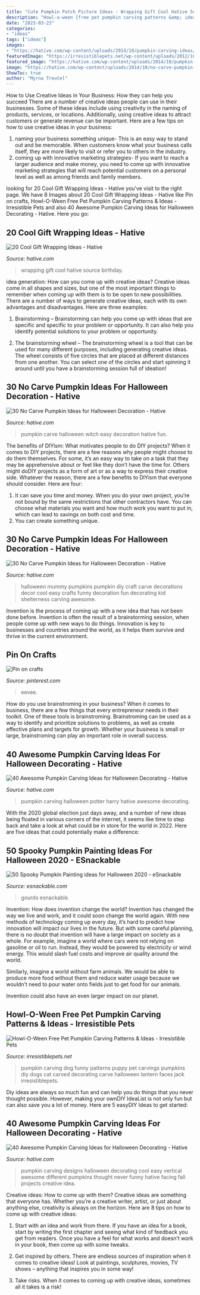 ```yaml
---
title: "Cute Pumpkin Patch Picture Ideas - Wrapping Gift Cool Hative Source Birthday"
description: "Howl-o-ween {free pet pumpkin carving patterns &amp; ideas}"
date: "2023-03-23"
categories:
- "ideas"
tags: ["ideas"]
images:
- "https://hative.com/wp-content/uploads/2014/10/pumpkin-carving-ideas/23-harry-potter-pumpkin.jpg"
featuredImage: "https://irresistiblepets.net/wp-content/uploads/2012/10/DIY-Pet-Pumpkin-Carving-Ideas-Funny-Puppy_thumb.jpg"
featured_image: "https://hative.com/wp-content/uploads/2014/10/pumpkin-carving-ideas/24-pumpkin-family.jpg"
image: "https://hative.com/wp-content/uploads/2014/10/no-carve-pumpkin-ideas/18-witch-pumpkin.jpg"
ShowToc: true
author: "Myrna Treutel"
---
```



How to Use Creative Ideas in Your Business: How they can help you succeed
There are a number of creative ideas people can use in their businesses. Some of these ideas include using creativity in the naming of products, services, or locations. Additionally, using creative ideas to attract customers or generate revenue can be important. Here are a few tips on how to use creative ideas in your business: 
1. naming your business something unique- This is an easy way to stand out and be memorable. When customers know what your business calls itself, they are more likely to visit or refer you to others in the industry. 
2. coming up with innovative marketing strategies- If you want to reach a larger audience and make money, you need to come up with innovative marketing strategies that will reach potential customers on a personal level as well as among friends and family members. 

	

		
looking for 20 Cool Gift Wrapping Ideas - Hative you've visit to the right page. We have 8 Images about 20 Cool Gift Wrapping Ideas - Hative like Pin on crafts, Howl-O-Ween Free Pet Pumpkin Carving Patterns &amp; Ideas - Irresistible Pets and also 40 Awesome Pumpkin Carving Ideas for Halloween Decorating - Hative. Here you go:
		
    
## 20 Cool Gift Wrapping Ideas - Hative

<img loading=lazy src="https://hative.com/wp-content/uploads/2014/10/gift-wrapping-ideas/4-cool-gift-wrapping-ideas.jpg" onerror="this.onerror=null;this.src='https://tse4.mm.bing.net/th?id=OIP.DM290G5GGwFg2ZJmXLjxnAHaLH&amp;pid=15.1';" alt="20 Cool Gift Wrapping Ideas - Hative">

_Source: hative.com_

>wrapping gift cool hative source birthday. 

	

idea generation: How can you come up with creative ideas?
Creative ideas come in all shapes and sizes, but one of the most important things to remember when coming up with them is to be open to new possibilities. There are a number of ways to generate creative ideas, each with its own advantages and disadvantages. Here are three examples:
1. Brainstorming – Brainstorming can help you come up with ideas that are specific and specific to your problem or opportunity. It can also help you identify potential solutions to your problem or opportunity.

2. The brainstorming wheel – The brainstorming wheel is a tool that can be used for many different purposes, including generating creative ideas. The wheel consists of five circles that are placed at different distances from one another. You can select one of the circles and start spinning it around until you have a brainstorming session full of ideation!


    
## 30 No Carve Pumpkin Ideas For Halloween Decoration - Hative

<img loading=lazy src="https://hative.com/wp-content/uploads/2014/10/no-carve-pumpkin-ideas/18-witch-pumpkin.jpg" onerror="this.onerror=null;this.src='https://tse1.mm.bing.net/th?id=OIP.7PG37TPrIKos-ENF-Z7slgHaIO&amp;pid=15.1';" alt="30 No Carve Pumpkin Ideas for Halloween Decoration - Hative">

_Source: hative.com_

>pumpkin carve halloween witch easy decoration hative fun. 

	

The benefits of DIYism: What motivates people to do DIY projects?
When it comes to DIY projects, there are a few reasons why people might choose to do them themselves. For some, it’s an easy way to take on a task that they may be apprehensive about or feel like they don’t have the time for. Others might doDIY projects as a form of art or as a way to express their creative side. Whatever the reason, there are a few benefits to DIYism that everyone should consider. Here are four: 
1) It can save you time and money. When you do your own project, you’re not bound by the same restrictions that other contractors have. You can choose what materials you want and how much work you want to put in, which can lead to savings on both cost and time. 
2) You can create something unique.

    
## 30 No Carve Pumpkin Ideas For Halloween Decoration - Hative

<img loading=lazy src="https://hative.com/wp-content/uploads/2014/10/no-carve-pumpkin-ideas/2-mummy-pumpkin.jpg" onerror="this.onerror=null;this.src='https://tse1.mm.bing.net/th?id=OIP.XxVwlBWI4zRnADfGqVzCgwHaLG&amp;pid=15.1';" alt="30 No Carve Pumpkin Ideas for Halloween Decoration - Hative">

_Source: hative.com_

>halloween mummy pumpkins pumpkin diy craft carve decorations decor cool easy crafts funny decoration fun decorating kid shelterness carving awesome. 

	

Invention is the process of coming up with a new idea that has not been done before. Invention is often the result of a brainstorming session, when people come up with new ways to do things. Innovation is key to businesses and countries around the world, as it helps them survive and thrive in the current environment.

    
## Pin On Crafts

<img loading=lazy src="https://i.pinimg.com/736x/a3/7b/97/a37b970c18149387c8fb53d4762dfd58.jpg" onerror="this.onerror=null;this.src='https://tse1.mm.bing.net/th?id=OIP.bgJfK_DxgATzB5J0JVprJQHaLH&amp;pid=15.1';" alt="Pin on crafts">

_Source: pinterest.com_

>eevee. 

	

How do you use brainstroming in your business?
When it comes to business, there are a few things that every entrepreneur needs in their toolkit. One of these tools is brainstroming. Brainstroming can be used as a way to identify and prioritize solutions to problems, as well as create effective plans and targets for growth. Whether your business is small or large, brainstroming can play an important role in overall success.

    
## 40 Awesome Pumpkin Carving Ideas For Halloween Decorating - Hative

<img loading=lazy src="https://hative.com/wp-content/uploads/2014/10/pumpkin-carving-ideas/23-harry-potter-pumpkin.jpg" onerror="this.onerror=null;this.src='https://tse1.mm.bing.net/th?id=OIP.3nkLtWKjVoDStJ28_M8d9wHaLH&amp;pid=15.1';" alt="40 Awesome Pumpkin Carving Ideas for Halloween Decorating - Hative">

_Source: hative.com_

>pumpkin carving halloween potter harry hative awesome decorating. 

	

With the 2020 global election just days away, and a number of new ideas being floated in various corners of the internet, it seems like time to step back and take a look at what could be in store for the world in 2022. Here are five ideas that could potentially make a difference: 

    
## 50 Spooky Pumpkin Painting Ideas For Halloween 2020 - ESnackable

<img loading=lazy src="https://esnackable.com/wp-content/uploads/2020/10/3-5.jpg" onerror="this.onerror=null;this.src='https://tse4.mm.bing.net/th?id=OIP.Eg5KPZaaMXRDer9EOkclrwHaJ4&amp;pid=15.1';" alt="50 Spooky Pumpkin Painting ideas for Halloween 2020 - eSnackable">

_Source: esnackable.com_

>gourds esnackable. 

	

Invention: How does invention change the world?
Invention has changed the way we live and work, and it could soon change the world again. With new methods of technology coming up every day, it’s hard to predict how innovation will impact our lives in the future. But with some careful planning, there is no doubt that invention will have a large impact on society as a whole. 
For example, imagine a world where cars were not relying on gasoline or oil to run. Instead, they would be powered by electricity or wind energy. This would slash fuel costs and improve air quality around the world. 

Similarly, imagine a world without farm animals. We would be able to produce more food without them and reduce water usage because we wouldn’t need to pour water onto fields just to get food for our animals. 

 Invention could also have an even larger impact on our planet.

    
## Howl-O-Ween Free Pet Pumpkin Carving Patterns &amp; Ideas - Irresistible Pets

<img loading=lazy src="https://irresistiblepets.net/wp-content/uploads/2012/10/DIY-Pet-Pumpkin-Carving-Ideas-Funny-Puppy_thumb.jpg" onerror="this.onerror=null;this.src='https://tse2.mm.bing.net/th?id=OIP.hbK5Enuo4v3nDiCHUeRjyAHaJ4&amp;pid=15.1';" alt="Howl-O-Ween Free Pet Pumpkin Carving Patterns &amp; Ideas - Irresistible Pets">

_Source: irresistiblepets.net_

>pumpkin carving dog funny patterns puppy pet carvings pumpkins diy dogs cat carved decorating carve halloween lantern faces jack irresistiblepets. 

	

Diy ideas are always so much fun and can help you do things that you never thought possible. However, making your ownDIY IdeaList is not only fun but can also save you a lot of money. Here are 5 easyDIY Ideas to get started: 

    
## 40 Awesome Pumpkin Carving Ideas For Halloween Decorating - Hative

<img loading=lazy src="https://hative.com/wp-content/uploads/2014/10/pumpkin-carving-ideas/24-pumpkin-family.jpg" onerror="this.onerror=null;this.src='https://tse3.mm.bing.net/th?id=OIP.jUf8mguE0nMboep1QsloMQHaHa&amp;pid=15.1';" alt="40 Awesome Pumpkin Carving Ideas for Halloween Decorating - Hative">

_Source: hative.com_

>pumpkin carving designs halloween decorating cool easy vertical awesome different pumpkins thought never funny hative facing fall projects creative idea. 

	

Creative ideas: How to come up with them?
Creative ideas are something that everyone has. Whether you’re a creative writer, artist, or just about anything else, creativity is always on the horizon. Here are 8 tips on how to come up with creative ideas:
1. Start with an idea and work from there. If you have an idea for a book, start by writing the first chapter and seeing what kind of feedback you get from readers. Once you have a feel for what works and doesn’t work in your book, then come up with some tweaks.

2. Get inspired by others. There are endless sources of inspiration when it comes to creative ideas! Look at paintings, sculptures, movies, TV shows – anything that inspires you in some way!

3. Take risks. When it comes to coming up with creative ideas, sometimes all it takes is a risk!

